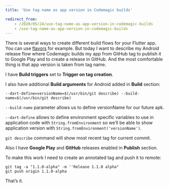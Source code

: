 ```yaml
---
title: 'Use tag name as app version in Codemagic builds'

redirect_from:
    - /2020/05/24/use-tag-name-as-app-version-in-codemagic-builds
    - /use-tag-name-as-app-version-in-codemagic-builds
---
```


There is several ways to create different build flows for your Flutter app. You can use [flavors](https://flutter.dev/docs/deployment/flavors) for example. But today I want to describe my Android release flow where Codemagic builds my app from GitHub tag to publish it to Google Play and to create a release in GitHub. And the most comfortable thing is that app version is taken from tag name.

I have **Build triggers** set to **Trigger on tag creation**.

I also have additional **Build arguments** for Android added in **Build** section:

```
--dart-define=versionName=$(/usr/bin/git describe) --build-name=$(/usr/bin/git describe)
```

`--build-name` parameter allows us to define versionName for our future apk.

`--dart-define` allows to define environment specific variables to use in application code with `String.fromEnvironment` so we’ll be able to show application version with `String.fromEnvironment('versionName')`.

`git describe` command will show most recent tag for current commit.

Also I have **Google Play** and **GitHub** releases enabled in **Publish** section.

To make this work I need to create an annotated tag and push it to remote:

```
git tag -a "1.1.0-alpha" -m ''Release 1.1.0 alpha"
git push origin 1.1.0-alpha
```

That’s it.